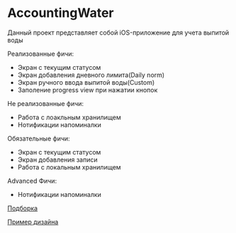 # **AccountingWater**
    

 
Данный проект представляет собой iOS-приложение для учета выпитой воды

Реализованные фичи:
* Экран с текущим статусом
* Экран добавления дневного лимита(Daily norm)
* Экран ручного ввода выпитой воды(Custom)
* Заполение progress view при нажатии кнопок

Не реализованные фичи:
* Работа с лоакльным хранилищем
* Нотификации напоминалки

Обязательные фичи:
* Экран с текущим статусом
* Экран добавления записи
* Работа с локальным хранилищем

Advanced Фичи:
* Нотификации напоминалки

[Подборка](https://itunes.apple.com/ru/story/id1382624733)

[Пример дизайна](https://dribbble.com/shots/3834614-Drink-Water-Reminder-App-Concept)
